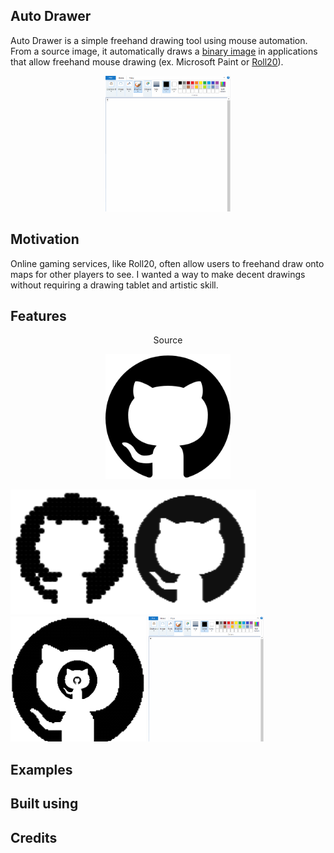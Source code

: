 ## Auto Drawer
Auto Drawer is a simple freehand drawing tool using mouse automation.
From a source image, it automatically draws a [binary image](https://en.wikipedia.org/wiki/Binary_image)
in applications that allow freehand mouse drawing (ex. Microsoft Paint or [Roll20](https://roll20.net/)).

<p align="center">
  <img src="/assets/examples/Github.gif" width="200"></img>
</p>


## Motivation
Online gaming services, like Roll20, often allow users to freehand draw onto maps 
for other players to see. I wanted a way to make decent drawings without requiring
a drawing tablet and artistic skill. 

## Features

<p align="center">
  <bold> Source </bold>
 </p>
 
 <p align="center">
  <kbd><img src="/assets/source/github.png" width="200"></img></kbd>
 </p>


<p float="center">
  <kbd><img src="/assets/examples/Resolution.png" height="200"></img></kbd>
  <kbd><img src="/assets/examples/Scales.png" height="200"></img></kbd>
  <kbd><img src="/assets/examples/Github.gif" height="200"></img></kbd>
</p>

## Examples


## Built using


## Credits

